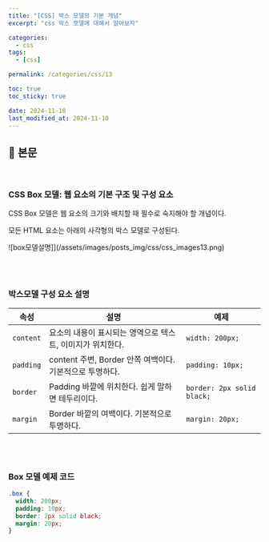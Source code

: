 ```yaml
---
title: "[CSS] 박스 모델의 기본 개념"
excerpt: "css 박스 모델에 대해서 알아보자"

categories:
  - css
tags:
  - [css]

permalink: /categories/css/13

toc: true
toc_sticky: true

date: 2024-11-10
last_modified_at: 2024-11-10
---
```


## 🦥 본문

<br>

### CSS Box 모델: 웹 요소의 기본 구조 및 구성 요소

CSS Box 모델은 웹 요소의 크기와 배치할 때 필수로 숙지해야 할 개념이다. 

모든 HTML 요소는 아래의 사각형의 박스 모델로 구성된다.

![box모델설명]](/assets/images/posts_img/css/css_images13.png)

<br>
<br>

### 박스모델 구성 요소 설명

| 속성      | 설명                                                          | 예제                    |
|-----------|---------------------------------------------------------------|-------------------------|
| `content` | 요소의 내용이 표시되는 영역으로 텍스트, 이미지가 위치한다.     | `width: 200px;`         |
| `padding` | content 주변, Border 안쪽 여백이다. 기본적으로 투명하다.       | `padding: 10px;`        |
| `border`  | Padding 바깥에 위치한다. 쉽게 말하면 테두리이다.               | `border: 2px solid black;` |
| `margin`  | Border 바깥의 여백이다. 기본적으로 투명하다.                   | `margin: 20px;`         |

<br>
<br>

### Box 모델 예제 코드

```css
.box {
  width: 200px;
  padding: 10px;
  border: 2px solid black;
  margin: 20px;
}
```


<br>
<br>